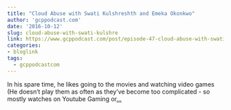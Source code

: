 ```yaml
---
title: "Cloud Abuse with Swati Kulshreshth and Emeka Okonkwo"
author: 'gcppodcast.com'
date: '2016-10-12'
slug: cloud-abuse-with-swati-kulshre
link: https://www.gcppodcast.com/post/episode-47-cloud-abuse-with-swati-and-emeka/
categories:
- bloglink
tags:
  - gcppodcastcom
---
```


In his spare time, he likes going to the movies and watching video games (He doesn’t play them as often as they’ve become too complicated - so mostly watches on Youtube Gaming or[... <i class="fas fa-external-link-alt"></i>](https://www.gcppodcast.com/post/episode-47-cloud-abuse-with-swati-and-emeka/)


